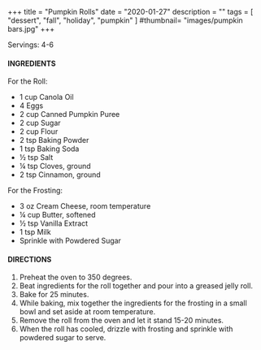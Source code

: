 +++
title = "Pumpkin Rolls"
date = "2020-01-27"
description = ""
tags = [
    "dessert",
    "fall",
    "holiday",
    "pumpkin"
]
#thumbnail= "images/pumpkin bars.jpg"
+++

Servings: 4-6<!--more-->

#### INGREDIENTS 

For the Roll: 

* 1 cup Canola Oil 
* 4 Eggs 
* 2 cup Canned Pumpkin Puree 
* 2 cup Sugar 
* 2 cup Flour 
* 2 tsp Baking Powder 
* 1 tsp Baking Soda 
* ½ tsp Salt 
* ¼ tsp Cloves, ground 
* 2 tsp Cinnamon, ground 

For the Frosting: 

* 3 oz Cream Cheese, room temperature
* ¼ cup Butter, softened
* ½ tsp Vanilla Extract 
* 1 tsp Milk 
* Sprinkle with Powdered Sugar 

#### DIRECTIONS 

1. Preheat the oven to 350 degrees. 
2. Beat ingredients for the roll together and pour into a greased jelly roll. 
3. Bake for 25 minutes. 
4. While baking, mix together the ingredients for the frosting in a small bowl and set aside at room temperature. 
5. Remove the roll from the oven and let it stand 15-20 minutes. 
6. When the roll has cooled, drizzle with frosting and sprinkle with powdered sugar to serve. 
